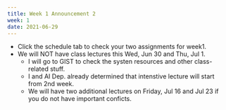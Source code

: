 ```yaml
---
title: Week 1 Announcement 2
week: 1
date: 2021-06-29
---
```


* Click the schedule tab to check your two assignments for week1.
* We will NOT have class lectures this Wed, Jun 30 and Thu, Jul 1.
  * I will go to GIST to check the systen resources and other class-related stuff.
  * I and AI Dep. already determined that intenstive lecture will start from 2nd week.
  * We will have two additional lectures on Friday, Jul 16 and Jul 23 if you do not have important conficts.
